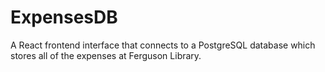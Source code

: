 # ExpensesDB
A React frontend interface that connects to a PostgreSQL database which stores all of the expenses at Ferguson Library.

